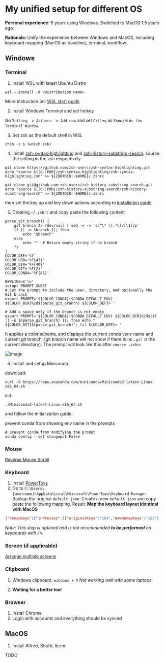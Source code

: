 # My unified setup for different OS
**Personal experience:** 5 years using Windows. Switched to MacOS 1.5 years ago.

**Rationale:** Unify the experience between Windows and MacOS, including keyboard mapping (MacOS as baseline), terminal, workflow...

## Windows
### Terminal
1. Install WSL with latest Ubuntu Distro

```shell
wsl --install -d <Distribution Name>
```
More instruction on: [WSL start guide](https://learn.microsoft.com/en-us/windows/wsl/install)

2. Install Windows Terminal and set hotkey

Go `Setting -> Actions -> Add new` and set `Crtl+q` as `Show/Hide the Terminal Window`.

3. Set zsh as the default shell in WSL

```shell
chsh -s $ (which zsh)
```

4. install [zsh-syntax-highlighting](https://github.com/zsh-users/zsh-syntax-highlighting) and [zsh-history-substring-search](https://github.com/zsh-users/zsh-history-substring-search). source the setting in the zsh respectively

```shell
git clone https://github.com/zsh-users/zsh-syntax-highlighting.git
echo "source ${(q-)PWD}/zsh-syntax-highlighting/zsh-syntax-highlighting.zsh" >> ${ZDOTDIR:-$HOME}/.zshrc
```

```shell
git clone git@github.com:zsh-users/zsh-history-substring-search.git
echo "source ${(q-)PWD}/zsh-history-substring-search/zsh-history-substring-search" >> ${ZDOTDIR:-$HOME}/.zshrc
```

then set the key up and key down actions according to [installation guide](https://github.com/zsh-users/zsh-history-substring-search/blob/master/README.md)

5. Creating `~/.zshrc` and copy paste the following content

```shell
parse_git_branch() {
    git branch 2> /dev/null | sed -n -e 's/^\* \(.*\)/[\1]/p'
    if [[ -n $branch ]]; then
        echo "$branch"
    else
        echo ""  # Return empty string if no branch
    fi
}
COLOR_DEF='%f'
COLOR_USR='%F{42}'
COLOR_DIR='%F{40}'
COLOR_GIT='%F{2}'
COLOR_CONDA='%F{45}'

NEWLINE=$'\n'
setopt PROMPT_SUBST
# Set the prompt to include the user, directory, and optionally the Git branch
export PROMPT='${COLOR_CONDA}($CONDA_DEFAULT_ENV) ${COLOR_DIR}%2d$(parse_git_branch) ${COLOR_DEF}> '

# Add a space only if the branch is not empty
export PROMPT='${COLOR_CONDA}($CONDA_DEFAULT_ENV) ${COLOR_DIR}%2d$(if [[ -n $(parse_git_branch) ]]; then echo " ${COLOR_GIT}$(parse_git_branch)"; fi) ${COLOR_DEF}> '
```

It applies a color schema, and displays the current conda venv name and current git branch. (git branch name will not show if there is no `.git` in the current directory). The prompt will look like this after `source .zshrc`

![image](https://github.com/user-attachments/assets/5302c5b0-3ad6-49b3-86c0-96d5235f8394)

6. Install and setup Miniconda

download:

```
curl -O https://repo.anaconda.com/miniconda/Miniconda3-latest-Linux-x86_64.sh
```

init:
```
./Miniconda3-latest-Linux-x86_64.sh
```

and follow the initialization guide.

prevent conda from showing env name in the prompts

```shell
# prevent conda from modifying the prompt
conda config --set changeps1 False
```

### Mouse
[Reverse Mouse Scroll](https://github.com/microsoft/PowerToys/issues/6434)

### Keyboard
1. Install [PowerToys](https://learn.microsoft.com/en-us/windows/powertoys/install)
2. Go to `C:\Users\{username}\AppData\Local\Microsoft\PowerToys\Keyboard Manager`. Backup the original `default.json`. Create a new `default.json` and copy paste the following mapping. Result: **Map the keyboard layout identical with MacOS**

```json
{"remapKeys":{"inProcess":[{"originalKeys":"164","newRemapKeys":"162"},{"originalKeys":"91","newRemapKeys":"164"},{"originalKeys":"162","newRemapKeys":"91"}]},"remapShortcuts":{"global":[{"originalKeys":"160;27","newRemapKeys":"160;192"},{"originalKeys":"162;9","newRemapKeys":"164;9"},{"originalKeys":"162;77","newRemapKeys":"91;68"},{"originalKeys":"162;160;9","newRemapKeys":"164;160;9"},{"originalKeys":"162;164;27","newRemapKeys":"164;115"},{"originalKeys":"91;9","newRemapKeys":"162;9"},{"originalKeys":"91;160;9","newRemapKeys":"162;160;9"},{"originalKeys":"91;162;32","newRemapKeys":"91;186"}],"appSpecific":[{"originalKeys":"162;37","newRemapKeys":"164;37","targetApp":"chrome"},{"originalKeys":"162;39","newRemapKeys":"164;39","targetApp":"chrome"},{"originalKeys":"91;32","newRemapKeys":"162;32","targetApp":"code"},{"originalKeys":"91;65","newRemapKeys":"162;65","targetApp":"windowsterminal"},{"originalKeys":"91;67","newRemapKeys":"162;67","targetApp":"windowsterminal"}]}}
```
_Note: This step is optional and is not recommended **to be performed** on keyboards with `Fn`._
### Screen (if applicable)
[Arrange multiple screens](https://support.microsoft.com/en-us/windows/how-to-use-multiple-monitors-in-windows-329c6962-5a4d-b481-7baa-bec9671f728a)

### Clipboard
1. Windows clipboard: `windows + V`
_Not working well with some laptops_

2. **Waiting for a better tool**

### Browser
1. Install Chrome
2. Login with accounts and everything should be synced

## MacOS

1. Install Alfred, Shottr, Iterm

TODO
